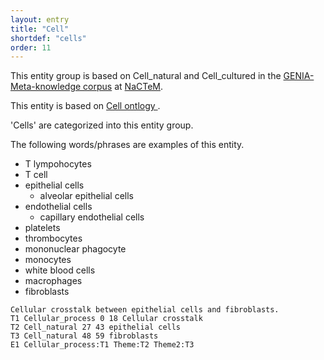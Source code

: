 ```yaml
---
layout: entry
title: "Cell"
shortdef: "cells"
order: 11
---
```


This entity group is based on Cell_natural and Cell_cultured in the <a href="http://www.nactem.ac.uk/meta-knowledge/">GENIA-Meta-knowledge corpus</a> at <a href="http://www.nactem.ac.uk/">NaCTeM</a>.

This entity is based on 
<a href="https://www.ebi.ac.uk/ols/ontologies/cl">
Cell ontlogy
</a>.

'Cells' are categorized into this entity group.

The following words/phrases are examples of this entity.
- T lympohocytes
- T cell
- epithelial cells
  - alveolar epithelial cells
- endothelial cells
  - capillary endothelial cells
- platelets
- thrombocytes
- mononuclear phagocyte
- monocytes
- white blood cells
- macrophages
- fibroblasts

~~~ ann
Cellular crosstalk between epithelial cells and fibroblasts.
T1 Cellular_process 0 18 Cellular crosstalk
T2 Cell_natural 27 43 epithelial cells
T3 Cell_natural 48 59 fibroblasts
E1 Cellular_process:T1 Theme:T2 Theme2:T3
~~~


<!-- details -->
